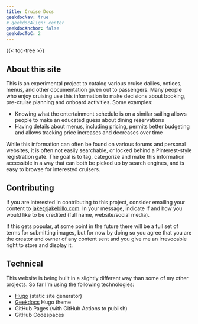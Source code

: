 ```yaml
---
title: Cruise Docs
geekdocNav: true
# geekdocAlign: center
geekdocAnchor: false
geekdocToC: 2
---
```


{{< toc-tree >}}

## About this site

This is an experimental project to catalog various cruise dailies, notices, menus, and other documentation given out to passengers. Many people who enjoy cruising use this information to make decisions about booking, pre-cruise planning and onboard activities. Some examples:

* Knowing what the entertainment schedule is on a similar sailing allows people to make an educated guess about dining reservations
* Having details about menus, including pricing, permits better budgeting and allows tracking price increases and decreases over time

While this information can often be found on various forums and personal websites, it is often not easily searchable, or locked behind a Pinterest-style registration gate. The goal is to tag, categorize and make this information accessible in a way that can both be picked up by search engines, and is easy to browse for interested cruisers.

## Contributing

If you are interested in contributing to this project, consider emailing your content to [jake@jakebillo.com](mailto:jake@jakebillo.com). In your message, indicate if and how you would like to be credited (full name, website/social media).

If this gets popular, at some point in the future there will be a full set of terms for submitting images, but for now by doing so you agree that you are the creator and owner of any content sent and you give me an irrevocable right to store and display it.

## Technical

This website is being built in a slightly different way than some of my other projects. So far I'm using the following technologies:

* [Hugo](https://gohugo.io/) (static site generator)
* [Geekdocs](https://geekdocs.de/) Hugo theme
* GitHub Pages (with GitHub Actions to publish)
* GitHub Codespaces
